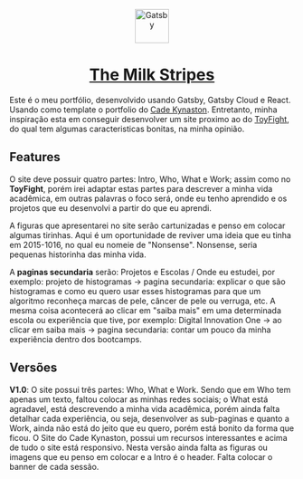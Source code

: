 
<p align="center">
  <a href="https://www.gatsbyjs.org">
    <img alt="Gatsby" src="https://www.gatsbyjs.org/monogram.svg" width="60" />
  </a>
</p>
<h1 align="center">
  <a href="https://themilkstripes.gatsbyjs.io/" target="_blank">The Milk Stripes</a>
</h1>

Este é o meu portfólio, desenvolvido usando Gatsby, Gatsby Cloud e React. Usando como template o portfolio do [Cade Kynaston](https://github.com/cadekynaston/gatsby-portfolio). Entretanto, minha inspiração esta em conseguir desenvolver um site proximo ao do [ToyFight](https://toyfight.co), do qual tem algumas caracteristicas bonitas, na minha opinião.

## Features
O site deve possuir quatro partes: Intro, Who, What e Work; assim como no **ToyFight**, porém irei adaptar estas partes para descrever a minha vida acadêmica, em outras palavras o foco será, onde eu tenho aprendido e os projetos que eu desenvolvi a partir do que eu aprendi. 

A figuras que apresentarei no site serão cartunizadas e penso em colocar algumas tirinhas. Aqui é um oportunidade de reviver uma ideia que eu tinha em 2015-1016, no qual eu nomeie de "Nonsense". Nonsense, seria pequenas historinha das minha vida.

A **paginas secundaria** serão: Projetos e Escolas / Onde eu estudei, por exemplo: projeto de histogramas -> pagina secundaria: explicar o que são histogramas e como eu quero usar esses histogramas para que um algoritmo reconheça marcas de pele, câncer de pele ou verruga, etc. A mesma coisa acontecerá ao clicar em "saiba mais" em uma determinada escola ou experiência que tive, por exemplo: Digital Innovation One -> ao clicar em saiba mais -> pagina secundaria: contar um pouco da minha experiência dentro dos bootcamps. 

## Versões
**V1.0**: O site possui três partes: Who, What e Work. Sendo que em Who tem apenas um texto, faltou colocar as minhas redes sociais; o What está agradavel, está descrevendo a minha vida acadêmica, porém ainda falta detalhar cada experiência, ou seja, desenvolver as sub-paginas e quanto a Work, ainda não está do jeito que eu quero, porém está bonito da forma que ficou. O Site do Cade Kynaston, possui um recursos interessantes e acima de tudo o site está responsivo. Nesta versão ainda falta as figuras ou imagens que eu penso em colocar e a Intro é o header. Falta colocar o banner de cada sessão.

